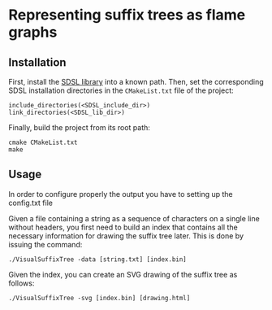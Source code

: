 Representing suffix trees as flame graphs
=========

Installation
------------
First, install the [SDSL library](https://github.com/simongog/sdsl.git) into a known path. Then, set the corresponding SDSL installation directories in the `CMakeList.txt` file of the project:
```
include_directories(<SDSL_include_dir>)
link_directories(<SDSL_lib_dir>)
```
Finally, build the project from its root path:
```
cmake CMakeList.txt
make
```

Usage
-----
In order to configure properly the output you have to setting up the config.txt file

Given a file containing a string as a sequence of characters on a single line without headers, you first need to build an index that contains all the necessary information for drawing the suffix tree later. This is done by issuing the command:
```
./VisualSuffixTree -data [string.txt] [index.bin]
```
Given the index, you can create an SVG drawing of the suffix tree as follows:
```
./VisualSuffixTree -svg [index.bin] [drawing.html]
```
